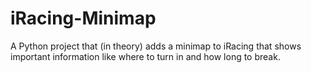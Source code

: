 # iRacing-Minimap
A Python project that (in theory) adds a minimap to iRacing that shows important information like where to turn in and how long to break.

